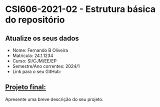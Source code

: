 # **CSI606-2021-02 - Estrutura básica do repositório**

## Atualize os seus dados

- Nome: Fernando B Oliveira
- Matrícula: 24.1.1234
- Curso: SI/CJM/EE/EP
- Semestre/Ano correntes: 2024/1
- Link para o seu GitHub:

## [Projeto final:](./Projeto/README.md)

Apresente uma breve descrição do seu projeto.
